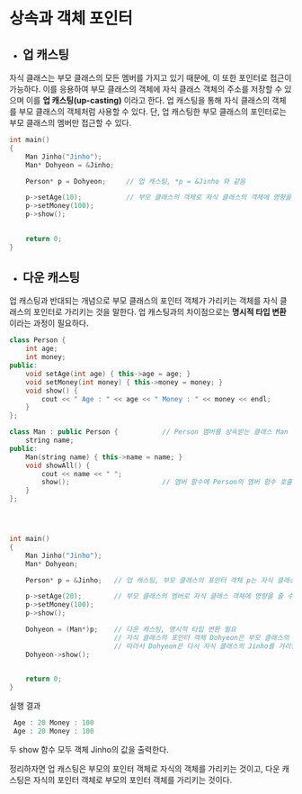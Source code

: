 # 상속과 객체 포인터

+ ## 업 캐스팅

자식 클래스는 부모 클래스의 모든 멤버를 가지고 있기 때문에, 이 또한 포인터로 접근이 가능하다.
이를 응용하여 부모 클래스의 객체에 자식 클래스 객체의 주소를 저장할 수 있으며 이를 **업 캐스팅(up-casting)** 이라고 한다. 업 캐스팅을 통해
자식 클래스의 객체를 부모 클래스의 객체처럼 사용할 수 있다. 단, 업 캐스팅한 부모 클래스의 포인터로는 부모 클래스의 멤버만 접근할 수 있다.

```c++
int main()
{
    Man Jinho("Jinho");
    Man* Dohyeon = &Jinho;

    Person* p = Dohyeon;     // 업 캐스팅, *p = &Jinho 와 같음

    p->setAge(10);           // 부모 클래스의 객체로 자식 클래스의 객체에 영향을 줌
    p->setMoney(100);
    p->show();

    
    return 0;
}
```


+ ## 다운 캐스팅

업 캐스팅과 반대되는 개념으로 부모 클래스의 포인터 객체가 가리키는 객체를 자식 클래스의 포인터로 가리키는 것을 말한다. 업 캐스팅과의 차이점으로는
**명시적 타입 변환**이라는 과정이 필요하다. 

```c++
class Person {
    int age;
    int money;
public:
    void setAge(int age) { this->age = age; }
    void setMoney(int money) { this->money = money; }
    void show() {
        cout << " Age : " << age << " Money : " << money << endl;
    }
};

class Man : public Person {           // Person 멤버를 상속받는 클래스 Man
    string name;
public:
    Man(string name) { this->name = name; }
    void showAll() {
        cout << name << " ";
        show();                       // 멤버 함수에 Person의 멤버 함수 호출
    }
};




int main()
{
    Man Jinho("Jinho");
    Man* Dohyeon;

    Person* p = &Jinho;   // 업 캐스팅, 부모 클래스의 포인터 객체 p는 자식 클래스 객체 Jinho를 가리킴

    p->setAge(20);        // 부모 클래스의 멤버로 자식 클래스 객체에 영향을 줄 수 있음
    p->setMoney(100);
    p->show();

    Dohyeon = (Man*)p;    // 다운 캐스팅, 명시적 타입 변환 필요
                          // 자식 클래스의 포인터 객체 Dohyeon은 부모 클래스의 포인터 객체 p를 가리킴
                          // 따라서 Dohyeon은 다시 자식 클래스의 Jinho를 가리킴
    Dohyeon->show();

    
    return 0;
}
```
실행 결과
```c++
 Age : 20 Money : 100
 Age : 20 Money : 100
```
두 show 함수 모두 객체 Jinho의 값을 출력한다.

정리하자면 업 캐스팅은 부모의 포인터 객체로 자식의 객체를 가리키는 것이고, 다운 캐스팅은 자식의 포인터 객체로 부모의 포인터 객체를 가리키는 것이다.







